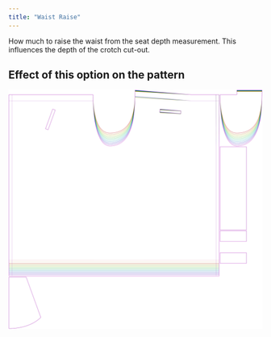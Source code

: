 ```yaml
---
title: "Waist Raise"
---
```


How much to raise the waist from the seat depth measurement. This influences the depth of the crotch cut-out.

## Effect of this option on the pattern

![This image shows the effect of this option by superimposing several variants that have a different value for this option](waralee_waistraise_sample.svg "Effect of this option on the pattern")
